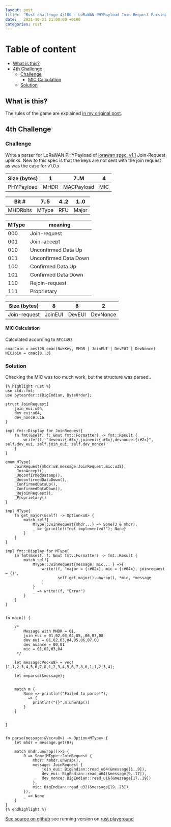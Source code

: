 ```yaml
---
layout: post
title:  "Rust challenge 4/100 - LoRaWAN PHYPayload Join-Request Parsing"
date:   2021-10-21 21:00:00 +0100
categories: rust
---
```



#  Table of content
<!-- MarkdownTOC autolink="true" -->

- [What is this?](#what-is-this)
- [4th Challenge](#4th-challenge)
	- [Challenge](#challenge)
		- [MIC Calculation](#mic-calculation)
	- [Solution](#solution)

<!-- /MarkdownTOC -->

## What is this?

The rules of the game are explained [in my original post](https://maebli.github.io/rust/2021/10/18/100rust.html).

## 4th Challenge
### Challenge

Write a parser for LoRaWAN PHYPayload of [lorawan spec. v1.1](https://lora-alliance.org/wp-content/uploads/2020/11/lorawantm_specification_-v1.1.pdf) Join-Request uplinks.
New to this spec is that the keys are not sent with the join request as was the case for v1.0.x

| Size (bytes) | 1    | 7..M       | 4   |
|--------------|------|------------|-----|
| PHYPayload   | MHDR | MACPayload | MIC |


| Bit #    | 7..5 | 4..2 |  1..0 |
|----------|------|------|-------|
| MHDRbits | MType| RFU  |Major  |


| MType| meaning               |
|------|-----------------------|
| 000  | Join-request          |
| 001  | Join-accept           |
| 010  | Unconfirmed Data Up   |
| 011  | Unconfirmed Data Down |
| 100  | Confirmed Data Up     |
| 101  | Confirmed Data Down   |
| 110  | Rejoin-request        |
| 111  | Proprietary           |



| Size (bytes) | 8       | 8      | 2        |
|--------------|---------|--------|----------|
| Join-request | JoinEUI | DevEUI | DevNonce |

#### MIC Calculation

Calculated according to `RFC4493`


	cmacJoin = aes128_cmac(NwkKey, MHDR | JoinEUI | DevEUI | DevNonce)
	MICJoin = cmac[0..3] 



### Solution

Checking the MIC was too much work, but the structure was parsed..


	{% highlight rust %}
	use std::fmt;
	use byteorder::{BigEndian, ByteOrder};

	struct JoinRequest{
	    join_eui:u64,
	    dev_eui:u64,
	    dev_nonce:u16
	}

	impl fmt::Display for JoinRequest{
	    fn fmt(&self, f: &mut fmt::Formatter) -> fmt::Result {
	        write!(f, "deveui:{:#8x},joineui:{:#8x},devnonce:{:#2x}", self.dev_eui, self.join_eui, self.dev_nonce)
	    }
	}

	enum MType{
	    JoinRequest{mhdr:u8,message:JoinRequest,mic:u32},
	    _JoinAccept(),
	    _UnconfirmedDataUp(),
	    _UnconfirmedDataDown(),
	    _ConfirmedDataUp(),
	    _ConfirmedDataDown(),
	    _RejoinRequest(),
	    _Proprietary()
	}

	impl MType{
	    fn get_major(&self) -> Option<u8> {
	        match self{
	            MType::JoinRequest{mhdr,..} => Some(3 & mhdr),
	            _ => {println!("not implemented!"); None}
	        }
	    }
	}

	impl fmt::Display for MType{
	    fn fmt(&self, f: &mut fmt::Formatter) -> fmt::Result {
	        match self{
	            MType::JoinRequest{message, mic,.. } =>{
	                write!(f, "major = {:#02x}, mic = {:#04x}, joinrequest = {}",
	                       self.get_major().unwrap(), *mic, *message
	                )
	            }
	            _ => write!(f, "Error")
	        }
	    }
	}


	fn main() {

	    /*
	        Message with MHDR = 01,
	        join eui = 01,02,03,04,05,,06,07,08
	        dev eui = 01,02,03,04,05,06,07,08
	        dev nuance = 00,01
	        mic = 01,02,03,04
	     */

	    let message:Vec<u8> = vec![1,1,2,3,4,5,6,7,8,1,2,3,4,5,6,7,8,0,1,1,2,3,4];

	    let m=parse(&message);


	    match m {
	        None => println!("Failed to parse!"),
	        _ => {
	            println!("{}",m.unwrap())
	        }
	    }


	}


	fn parse(message:&Vec<u8>) -> Option<MType> {
	    let mhdr = message.get(0);

	    match mhdr.unwrap()>>5 {
	        0 => Some(MType::JoinRequest {
	            mhdr: *mhdr.unwrap(),
	            message: JoinRequest {
	                join_eui: BigEndian::read_u64(&message[1..9]),
	                dev_eui: BigEndian::read_u64(&message[9..17]),
	                dev_nonce: BigEndian::read_u16(&message[17..19])
	            },
	            mic: BigEndian::read_u32(&message[19..23])
	        }),
	        _ => None
	    }
	}
	{% endhighlight %}

[See source on github](https://github.com/maebli/100rustsnippets/tree/master/lorawan-uplink-parser) see running version on [rust playground](https://play.rust-lang.org/?version=stable&edition=2018&gist=9ca7bc1049c262c70082e4388e7640ec)
